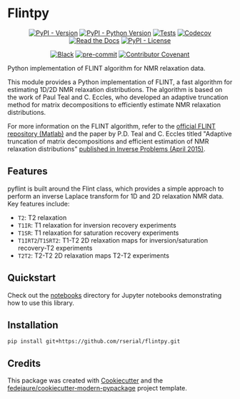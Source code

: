 
# Flintpy


<div align="center">

[![PyPI - Version](https://img.shields.io/pypi/v/flintpy.svg)](https://pypi.python.org/pypi/flintpy)
[![PyPI - Python Version](https://img.shields.io/pypi/pyversions/flintpy.svg)](https://pypi.python.org/pypi/flintpy)
[![Tests](https://github.com/rserial/flintpy/workflows/tests/badge.svg)](https://github.com/rserial/flintpy/actions?workflow=tests)
[![Codecov](https://codecov.io/gh/rserial/flintpy/branch/main/graph/badge.svg)](https://codecov.io/gh/rserial/flintpy)
[![Read the Docs](https://readthedocs.org/projects/flintpy/badge/)](https://flintpy.readthedocs.io/)
[![PyPI - License](https://img.shields.io/pypi/l/flintpy.svg)](https://pypi.python.org/pypi/flintpy)

[![Black](https://img.shields.io/badge/code%20style-black-000000.svg)](https://github.com/psf/black)
[![pre-commit](https://img.shields.io/badge/pre--commit-enabled-brightgreen?logo=pre-commit&logoColor=white)](https://github.com/pre-commit/pre-commit)
[![Contributor Covenant](https://img.shields.io/badge/Contributor%20Covenant-2.1-4baaaa.svg)](https://www.contributor-covenant.org/version/2/1/code_of_conduct/)

</div>


Python implementation of FLINT algorithm for NMR relaxation data.

This module provides a Python implementation of FLINT, a fast algorithm for estimating
1D/2D NMR relaxation distributions. The algorithm is based on the work of Paul Teal and
C. Eccles, who developed an adaptive truncation method for matrix decompositions to
efficiently estimate NMR relaxation distributions.

For more information on the FLINT algorithm, refer to the [official FLINT repository (Matlab)](https://github.com/paultnz/flint) and the paper by P.D. Teal and C. Eccles titled "Adaptive truncation of matrix decompositions and efficient estimation of NMR relaxation distributions" [published in Inverse Problems (April 2015)](http://dx.doi.org/10.1088/0266-5611/31/4/045010).


## Features

pyflint is built around the Flint class, which provides a simple approach to perform an inverse Laplace transform for 1D and 2D relaxation NMR data. Key features include:

- `T2`: T2 relaxation
- `T1IR`: T1 relaxation for inversion recovery experiments
- `T1SR`: T1 relaxation for saturation recovery experiments
- `T1IRT2`/`T1SRT2`: T1-T2 2D relaxation maps for inversion/saturation recovery-T2 experiments
- `T2T2`: T2-T2 2D relaxation maps T2-T2 experiments

## Quickstart
Check out the [notebooks](./notebooks) directory for Jupyter notebooks demonstrating how to use this library.

## Installation

```
pip install git+https://github.com/rserial/flintpy.git
```
## Credits

This package was created with [Cookiecutter][cookiecutter] and the [fedejaure/cookiecutter-modern-pypackage][cookiecutter-modern-pypackage] project template.

[cookiecutter]: https://github.com/cookiecutter/cookiecutter
[cookiecutter-modern-pypackage]: https://github.com/fedejaure/cookiecutter-modern-pypackage
